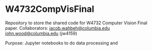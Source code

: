 # W4732CompVisFinal
Repository to store the shared code for W4732 Computer Vision Final paper.
Collaborators:
jacob.wahbeh@columbia.edu
john.wood@columbia.edu (jw4159)

Purpose:
Jupyter notebooks to do data processing and 